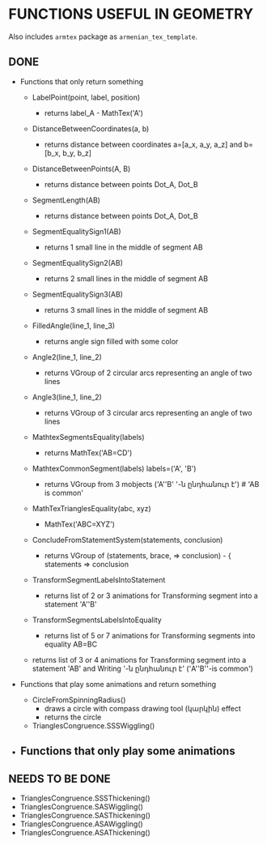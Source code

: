 # FUNCTIONS USEFUL IN GEOMETRY
Also includes `armtex` package as `armenian_tex_template`.

## DONE

- Functions that only return something
    - LabelPoint(point, label, position)
        - returns label_A - MathTex('A')
    - DistanceBetweenCoordinates(a, b)
        - returns distance between coordinates a=[a_x, a_y, a_z] and b=[b_x, b_y, b_z]
    - DistanceBetweenPoints(A, B)
        - returns distance between points Dot_A, Dot_B
    - SegmentLength(AB)
        - returns distance between points Dot_A, Dot_B
    - SegmentEqualitySign1(AB)
        - returns 1 small line in the middle of segment AB
    - SegmentEqualitySign2(AB)
        - returns 2 small lines in the middle of segment AB
    - SegmentEqualitySign3(AB)
        - returns 3 small lines in the middle of segment AB
    - FilledAngle(line_1, line_3)
        - returns angle sign filled with some color
    - Angle2(line_1, line_2)
        - returns VGroup of 2 circular arcs representing an angle of two lines
    - Angle3(line_1, line_2)
        - returns VGroup of 3 circular arcs representing an angle of two lines
    - MathtexSegmentsEquality(labels)
        - returns MathTex('AB=CD')
    - MathtexCommonSegment(labels) labels=('A', 'B')
        - returns VGroup from 3 mobjects ('A''B' '-ն ընդհանուր է') # 'AB is common'
    - MathTexTrianglesEquality(abc, xyz)
        - MathTex('ABC=XYZ')
    - ConcludeFromStatementSystem(statements, conclusion)
        - returns VGroup of (statements, brace, => conclusion) - { statements => conclusion

    - TransformSegmentLabelsIntoStatement
        - returns list of 2 or 3 animations for Transforming segment into a statement 'A''B'
    - TransformSegmentsLabelsIntoEquality
        - returns list of 5 or 7 animations for Transforming segments into equality AB=BC
    - returns list of 3 or 4 animations for Transforming segment into a statement 'AB' and Writing '-ն ընդհանուր է' ('A''B''-is common')



- Functions that play some animations and return something
    - CircleFromSpinningRadius()
        - draws a circle with compass drawing tool (կարկին) effect
        - returns the circle
    - TrianglesCongruence.SSSWiggling()


- Functions that only play some animations
    - 


## NEEDS TO BE DONE

- TrianglesCongruence.SSSThickening()
- TrianglesCongruence.SASWiggling()
- TrianglesCongruence.SASThickening()
- TrianglesCongruence.ASAWiggling()
- TrianglesCongruence.ASAThickening()
